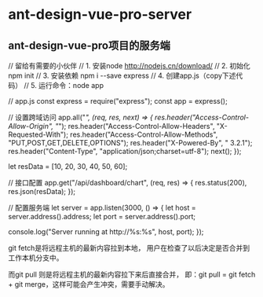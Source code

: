 # ant-design-vue-pro-server
## ant-design-vue-pro项目的服务端
// 留给有需要的小伙伴
// 1. 安装node http://nodejs.cn/download/
// 2. 初始化 npm init
// 3. 安装依赖 npm i --save express
// 4. 创建app.js（copy下述代码）
// 5. 运行命令：node app

// app.js
const express = require("express");
const app = express();

// 设置跨域访问
app.all("*", (req, res, next) => {
  res.header("Access-Control-Allow-Origin", "*");
  res.header("Access-Control-Allow-Headers", "X-Requested-With");
  res.header("Access-Control-Allow-Methods", "PUT,POST,GET,DELETE,OPTIONS");
  res.header("X-Powered-By", " 3.2.1");
  res.header("Content-Type", "application/json;charset=utf-8");
  next();
});

let resData = [10, 20, 30, 40, 50, 60];

// 接口配置
app.get("/api/dashboard/chart", (req, res) => {
  res.status(200), res.json(resData);
});

// 配置服务端
let server = app.listen(3000, () => {
  let host = server.address().address;
  let port = server.address().port;

  console.log("Server running at http://%s:%s", host, port);
});


git fetch是将远程主机的最新内容拉到本地，
用户在检查了以后决定是否合并到工作本机分支中。

而git pull 则是将远程主机的最新内容拉下来后直接合并，
即：git pull = git fetch + git merge，这样可能会产生冲突，需要手动解决。




